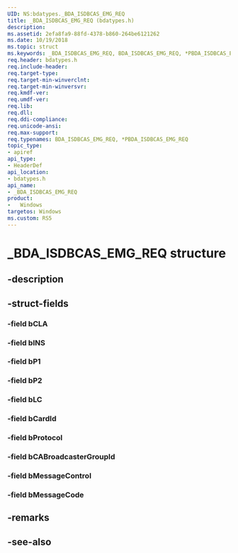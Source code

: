 ```yaml
---
UID: NS:bdatypes._BDA_ISDBCAS_EMG_REQ
title: _BDA_ISDBCAS_EMG_REQ (bdatypes.h)
description: 
ms.assetid: 2efa8fa9-88fd-4378-b860-264be6121262
ms.date: 10/19/2018
ms.topic: struct
ms.keywords: _BDA_ISDBCAS_EMG_REQ, BDA_ISDBCAS_EMG_REQ, *PBDA_ISDBCAS_EMG_REQ, 
req.header: bdatypes.h
req.include-header:
req.target-type:
req.target-min-winverclnt:
req.target-min-winversvr:
req.kmdf-ver:
req.umdf-ver:
req.lib:
req.dll:
req.ddi-compliance:
req.unicode-ansi:
req.max-support:
req.typenames: BDA_ISDBCAS_EMG_REQ, *PBDA_ISDBCAS_EMG_REQ
topic_type: 
- apiref
api_type: 
- HeaderDef
api_location: 
- bdatypes.h
api_name: 
- _BDA_ISDBCAS_EMG_REQ
product:
-   Windows
targetos: Windows
ms.custom: RS5
---
```


# _BDA_ISDBCAS_EMG_REQ structure

## -description


## -struct-fields

### -field bCLA
 
### -field bINS
 
### -field bP1
 
### -field bP2
 
### -field bLC
 
### -field bCardId
 
### -field bProtocol
 
### -field bCABroadcasterGroupId
 
### -field bMessageControl
 
### -field bMessageCode
 

## -remarks

## -see-also
